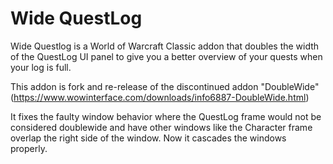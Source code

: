 Wide QuestLog
=============

Wide Questlog is a World of Warcraft Classic addon that doubles the width of the 
QuestLog UI panel to give you a better overview of your quests when your log is 
full.

This addon is fork and re-release of the discontinued addon "DoubleWide" 
(https://www.wowinterface.com/downloads/info6887-DoubleWide.html)

It fixes the faulty window behavior where the QuestLog frame would not be 
considered doublewide and have other windows like the Character frame overlap 
the right side of the window. Now it cascades the windows properly.